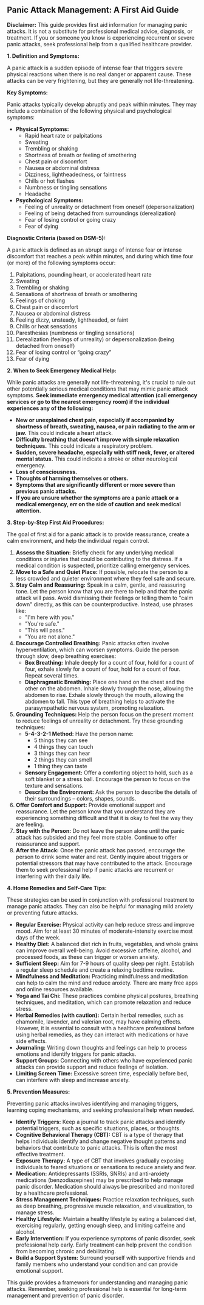 ## Panic Attack Management: A First Aid Guide

**Disclaimer:** This guide provides first aid information for managing panic attacks. It is not a substitute for professional medical advice, diagnosis, or treatment. If you or someone you know is experiencing recurrent or severe panic attacks, seek professional help from a qualified healthcare provider.

**1. Definition and Symptoms:**

A panic attack is a sudden episode of intense fear that triggers severe physical reactions when there is no real danger or apparent cause. These attacks can be very frightening, but they are generally not life-threatening.

**Key Symptoms:**

Panic attacks typically develop abruptly and peak within minutes. They may include a combination of the following physical and psychological symptoms:

*   **Physical Symptoms:**
    *   Rapid heart rate or palpitations
    *   Sweating
    *   Trembling or shaking
    *   Shortness of breath or feeling of smothering
    *   Chest pain or discomfort
    *   Nausea or abdominal distress
    *   Dizziness, lightheadedness, or faintness
    *   Chills or hot flashes
    *   Numbness or tingling sensations
    *   Headache
*   **Psychological Symptoms:**
    *   Feeling of unreality or detachment from oneself (depersonalization)
    *   Feeling of being detached from surroundings (derealization)
    *   Fear of losing control or going crazy
    *   Fear of dying

**Diagnostic Criteria (based on DSM-5):**

A panic attack is defined as an abrupt surge of intense fear or intense discomfort that reaches a peak within minutes, and during which time four (or more) of the following symptoms occur:

1.  Palpitations, pounding heart, or accelerated heart rate
2.  Sweating
3.  Trembling or shaking
4.  Sensations of shortness of breath or smothering
5.  Feelings of choking
6.  Chest pain or discomfort
7.  Nausea or abdominal distress
8.  Feeling dizzy, unsteady, lightheaded, or faint
9.  Chills or heat sensations
10. Paresthesias (numbness or tingling sensations)
11. Derealization (feelings of unreality) or depersonalization (being detached from oneself)
12. Fear of losing control or “going crazy”
13. Fear of dying

**2. When to Seek Emergency Medical Help:**

While panic attacks are generally not life-threatening, it's crucial to rule out other potentially serious medical conditions that may mimic panic attack symptoms. **Seek immediate emergency medical attention (call emergency services or go to the nearest emergency room) if the individual experiences any of the following:**

*   **New or unexplained chest pain, especially if accompanied by shortness of breath, sweating, nausea, or pain radiating to the arm or jaw.** This could indicate a heart attack.
*   **Difficulty breathing that doesn't improve with simple relaxation techniques.** This could indicate a respiratory problem.
*   **Sudden, severe headache, especially with stiff neck, fever, or altered mental status.** This could indicate a stroke or other neurological emergency.
*   **Loss of consciousness.**
*   **Thoughts of harming themselves or others.**
*   **Symptoms that are significantly different or more severe than previous panic attacks.**
*   **If you are unsure whether the symptoms are a panic attack or a medical emergency, err on the side of caution and seek medical attention.**

**3. Step-by-Step First Aid Procedures:**

The goal of first aid for a panic attack is to provide reassurance, create a calm environment, and help the individual regain control.

1.  **Assess the Situation:** Briefly check for any underlying medical conditions or injuries that could be contributing to the distress. If a medical condition is suspected, prioritize calling emergency services.
2.  **Move to a Safe and Quiet Place:** If possible, relocate the person to a less crowded and quieter environment where they feel safe and secure.
3.  **Stay Calm and Reassuring:** Speak in a calm, gentle, and reassuring tone. Let the person know that you are there to help and that the panic attack will pass.  Avoid dismissing their feelings or telling them to "calm down" directly, as this can be counterproductive. Instead, use phrases like:
    *   "I'm here with you."
    *   "You're safe."
    *   "This will pass."
    *   "You are not alone."
4.  **Encourage Controlled Breathing:** Panic attacks often involve hyperventilation, which can worsen symptoms. Guide the person through slow, deep breathing exercises:
    *   **Box Breathing:** Inhale deeply for a count of four, hold for a count of four, exhale slowly for a count of four, hold for a count of four. Repeat several times.
    *   **Diaphragmatic Breathing:** Place one hand on the chest and the other on the abdomen. Inhale slowly through the nose, allowing the abdomen to rise. Exhale slowly through the mouth, allowing the abdomen to fall. This type of breathing helps to activate the parasympathetic nervous system, promoting relaxation.
5.  **Grounding Techniques:** Help the person focus on the present moment to reduce feelings of unreality or detachment. Try these grounding techniques:
    *   **5-4-3-2-1 Method:** Have the person name:
        *   5 things they can see
        *   4 things they can touch
        *   3 things they can hear
        *   2 things they can smell
        *   1 thing they can taste
    *   **Sensory Engagement:** Offer a comforting object to hold, such as a soft blanket or a stress ball. Encourage the person to focus on the texture and sensations.
    *   **Describe the Environment:** Ask the person to describe the details of their surroundings – colors, shapes, sounds.
6.  **Offer Comfort and Support:** Provide emotional support and reassurance. Let the person know that you understand they are experiencing something difficult and that it is okay to feel the way they are feeling.
7.  **Stay with the Person:** Do not leave the person alone until the panic attack has subsided and they feel more stable.  Continue to offer reassurance and support.
8.  **After the Attack:** Once the panic attack has passed, encourage the person to drink some water and rest.  Gently inquire about triggers or potential stressors that may have contributed to the attack.  Encourage them to seek professional help if panic attacks are recurrent or interfering with their daily life.

**4. Home Remedies and Self-Care Tips:**

These strategies can be used in conjunction with professional treatment to manage panic attacks. They can also be helpful for managing mild anxiety or preventing future attacks.

*   **Regular Exercise:** Physical activity can help reduce stress and improve mood. Aim for at least 30 minutes of moderate-intensity exercise most days of the week.
*   **Healthy Diet:** A balanced diet rich in fruits, vegetables, and whole grains can improve overall well-being. Avoid excessive caffeine, alcohol, and processed foods, as these can trigger or worsen anxiety.
*   **Sufficient Sleep:** Aim for 7-9 hours of quality sleep per night. Establish a regular sleep schedule and create a relaxing bedtime routine.
*   **Mindfulness and Meditation:** Practicing mindfulness and meditation can help to calm the mind and reduce anxiety. There are many free apps and online resources available.
*   **Yoga and Tai Chi:** These practices combine physical postures, breathing techniques, and meditation, which can promote relaxation and reduce stress.
*   **Herbal Remedies (with caution):** Certain herbal remedies, such as chamomile, lavender, and valerian root, may have calming effects. However, it is essential to consult with a healthcare professional before using herbal remedies, as they can interact with medications or have side effects.
*   **Journaling:** Writing down thoughts and feelings can help to process emotions and identify triggers for panic attacks.
*   **Support Groups:** Connecting with others who have experienced panic attacks can provide support and reduce feelings of isolation.
*   **Limiting Screen Time:** Excessive screen time, especially before bed, can interfere with sleep and increase anxiety.

**5. Prevention Measures:**

Preventing panic attacks involves identifying and managing triggers, learning coping mechanisms, and seeking professional help when needed.

*   **Identify Triggers:** Keep a journal to track panic attacks and identify potential triggers, such as specific situations, places, or thoughts.
*   **Cognitive Behavioral Therapy (CBT):** CBT is a type of therapy that helps individuals identify and change negative thought patterns and behaviors that contribute to panic attacks. This is often the most effective treatment.
*   **Exposure Therapy:** A type of CBT that involves gradually exposing individuals to feared situations or sensations to reduce anxiety and fear.
*   **Medication:** Antidepressants (SSRIs, SNRIs) and anti-anxiety medications (benzodiazepines) may be prescribed to help manage panic disorder. Medication should always be prescribed and monitored by a healthcare professional.
*   **Stress Management Techniques:** Practice relaxation techniques, such as deep breathing, progressive muscle relaxation, and visualization, to manage stress.
*   **Healthy Lifestyle:** Maintain a healthy lifestyle by eating a balanced diet, exercising regularly, getting enough sleep, and limiting caffeine and alcohol.
*   **Early Intervention:** If you experience symptoms of panic disorder, seek professional help early. Early treatment can help prevent the condition from becoming chronic and debilitating.
*   **Build a Support System:** Surround yourself with supportive friends and family members who understand your condition and can provide emotional support.

This guide provides a framework for understanding and managing panic attacks. Remember, seeking professional help is essential for long-term management and prevention of panic disorder.
